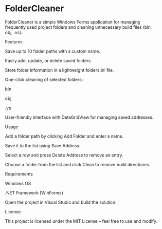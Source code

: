 # FolderCleaner
FolderCleaner is a simple Windows Forms application for managing frequently used project folders and cleaning unnecessary build files (bin, obj, .vs).

Features

Save up to 10 folder paths with a custom name.

Easily add, update, or delete saved folders.

Store folder information in a lightweight folders.ini file.

One-click cleaning of selected folders:

bin

obj

.vs

User-friendly interface with DataGridView for managing saved addresses.

Usage

Add a folder path by clicking Add Folder and enter a name.

Save it to the list using Save Address.

Select a row and press Delete Address to remove an entry.

Choose a folder from the list and click Clean to remove build directories.

Requirements

Windows OS

.NET Framework (WinForms)


Open the project in Visual Studio and build the solution.

License

This project is licensed under the MIT License – feel free to use and modify.
